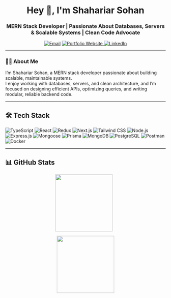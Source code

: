 <h1 align="center">Hey 👋, I'm Shahariar Sohan</h1>
<h3 align="center"> MERN Stack Developer | Passionate About Databases, Servers & Scalable Systems | Clean Code Advocate</h3>


<p align="center">
  <a href="mailto:sohanshahariar4@gmail.com"><img src="https://img.shields.io/badge/Gmail-D14836?style=flat&logo=gmail&logoColor=white" alt="Email" /></a>
  <a href="https://shahariarsohan.vercel.app" target="_blank"><img src="https://img.shields.io/badge/Portfolio-000000?style=flat&logo=vercel&logoColor=white" alt="Portfolio Website"/</a>
  <a href="https://www.linkedin.com/in/shahariarsohan"><img src="https://img.shields.io/badge/LinkedIn-0077B5?style=flat&logo=linkedin&logoColor=white" alt="LinkedIn" /></a>
</p>


---

### 👨‍💻 About Me
I’m Shahariar Sohan, a MERN stack developer passionate about building scalable, maintainable systems.  
I enjoy working with databases, servers, and clean architecture, and I’m focused on designing efficient APIs, optimizing queries, and writing modular, reliable backend code.


---

## 🛠️ Tech Stack

<p align="left">

  <!-- Languages -->
  
  <img src="https://img.shields.io/badge/TypeScript-3178C6?style=flat&logo=typescript&logoColor=white" alt="TypeScript" />

  <!-- Frontend -->
  <img src="https://img.shields.io/badge/React-61DAFB?style=flat&logo=react&logoColor=black" alt="React" />
  <img src="https://img.shields.io/badge/Redux-764ABC?style=flat&logo=redux&logoColor=FFFFFF" alt="Redux" />
  <img src="https://img.shields.io/badge/Next.js-000000?style=flat&logo=next.js&logoColor=white" alt="Next.js" />
  <img src="https://img.shields.io/badge/TailwindCSS-38B2AC?style=flat&logo=tailwind-css&logoColor=white" alt="Tailwind CSS" />
  <!-- Backend -->
  <img src="https://img.shields.io/badge/Node.js-339933?style=flat&logo=node.js&logoColor=white" alt="Node.js" />
  <img src="https://img.shields.io/badge/Express.js-000000?style=flat&logo=express&logoColor=white" alt="Express.js" />
  <img src="https://img.shields.io/badge/Mongoose-880000?style=flat&logo=mongoose&logoColor=white" alt="Mongoose" />
  <img src="https://img.shields.io/badge/Prisma-2D3748?style=flat&logo=prisma&logoColor=FFFFFF" alt="Prisma" />

  
  <!-- Databases -->
  <img src="https://img.shields.io/badge/MongoDB-47A248?style=flat&logo=mongodb&logoColor=white" alt="MongoDB" />
  <img src="https://img.shields.io/badge/PostgreSQL-4169E1?style=flat&logo=postgresql&logoColor=white" alt="PostgreSQL" />

  <!-- Tools & Others -->
  <img src="https://img.shields.io/badge/Postman-FF6C37?style=flat&logo=postman&logoColor=white" alt="Postman" />
  <img src="https://img.shields.io/badge/Docker-2496ED?style=flat&logo=docker&logoColor=white" alt="Docker" />

</p>



---

## 📊 GitHub Stats

<p align="center"> 
  <img src="https://github-readme-stats.vercel.app/api?username=ShahariarSohan&show_icons=true&theme=radical" height="180px" style="margin-right:10px;" />  
</p> 
 
<p align="center"> 
  <img src="https://github-readme-stats.vercel.app/api/top-langs/?username=ShahariarSohan&layout=compact&theme=radical" height="180px" /> 
</p>




